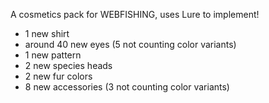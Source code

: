A cosmetics pack for WEBFISHING, uses Lure to implement!
- 1 new shirt
- around 40 new eyes (5 not counting color variants)
- 1 new pattern
- 2 new species heads
- 2 new fur colors
- 8 new accessories (3 not counting color variants)